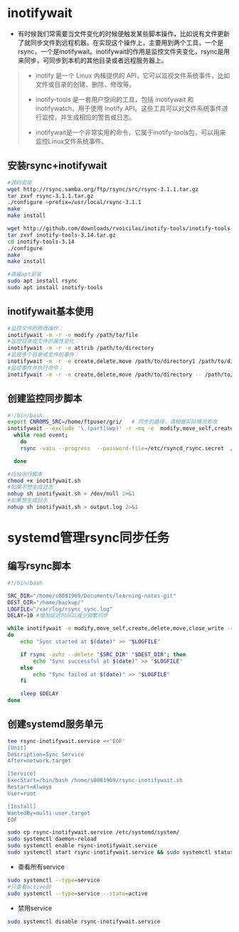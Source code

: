 # inotifywait

- 有时候我们常需要当文件变化的时候便触发某些脚本操作，比如说有文件更新了就同步文件到远程机器。在实现这个操作上，主要用到两个工具，一个是rsync，一个是inotifywait。inotifywait的作用是监控文件夹变化，rsync是用来同步，可同步到本机的其他目录或者远程服务器上。

> - inotify 是一个 Linux 内核提供的 API，它可以监视文件系统事件，比如文件或目录的创建、删除、修改等。
>
>
> - inotify-tools 是一套用户空间的工具，包括 inotifywait 和 inotifywatch，用于使用 inotify API。这些工具可以对文件系统事件进行监控，并生成相应的警告或日志。
>
>
> - inotifywait是一个非常实用的命令，它属于inotify-tools包，可以用来监控Linux文件系统事件。

## 安装rsync+inotifywait

~~~sh
#源码安装
wget http://rsync.samba.org/ftp/rsync/src/rsync-3.1.1.tar.gz
tar zxvf rsync-3.1.1.tar.gz 
./configure –prefix=/usr/local/rsync-3.1.1
make
make install

wget http://github.com/downloads/rvoicilas/inotify-tools/inotify-tools-3.14.tar.gz
tar zxvf inotify-tools-3.14.tar.gz
cd inotify-tools-3.14
./configure
make
make install

#直接apt安装
sudo apt install rsync
sudo apt install inotify-tools
~~~

## inotifywait基本使用

~~~sh
#监控文件的修改操作：
inotifywait -m -r -e modify /path/to/file
#监控目录或文件的属性变化：
inotifywait -m -r -e attrib /path/to/directory
#监控多个目录或文件的事件：
inotifywait -m -r -e create,delete,move /path/to/directory1 /path/to/directory2 /path/to/file1 /path/to/file2
#监控事件并执行命令：
inotifywait -m -r -e create,delete,move /path/to/directory -- /path/to/command
~~~

## 创建监控同步脚本

~~~sh
#!/bin/bash
export CNROMS_SRC=/home/ftpuser/gri/   # 同步的路径，请根据实际情况修改
inotifywait --exclude '\.(part|swp)' -r -mq -e  modify,move_self,create,delete,move,close_write $CNROMS_SRC |
  while read event;
    do
    rsync -vazu --progress  --password-file=/etc/rsyncd_rsync.secret  /home/ftpuser/gri/sla  rsync@10.208.1.1::gri ##这里执行同步的命令，可以改为其他的命令

  done
~~~

~~~sh
#后台运行脚本
chmod +x inotifywait.sh
#如果不想生成日志
nohup sh inotifywait.sh > /dev/null 2>&1
#如果想生成日志
nohup sh inotifywait.sh > output.log 2>&1
~~~

# systemd管理rsync同步任务

## 编写rsync脚本

~~~sh
#!/bin/bash

SRC_DIR="/home/s0001969/Documents/learning-notes-git"
DEST_DIR="/home/backup/"
LOGFILE="/var/log/rsync_sync.log"
DELAY=10 #增加延迟时间以减少频繁同步

while inotifywait -e modify,move_self,create,delete,move,close_write -r "$SRC_DIR"
do
    echo "Sync started at $(date)" >> "$LOGFILE"

    if rsync -avhz --delete "$SRC_DIR" "$DEST_DIR"; then
        echo "Sync successful at $(date)" >> "$LOGFILE"
    else
        echo "Sync failed at $(date)" >> "$LOGFILE"
    fi

    sleep $DELAY
done
~~~

## 创建systemd服务单元

~~~sh
tee rsync-inotifywait.service <<'EOF'
[Unit]
Description=Sync Service
After=network.target

[Service]
ExecStart=/bin/bash /home/s0001969/rsync-inotifywait.sh
Restart=Always
User=root

[Install]
WantedBy=multi-user.target
EOF

sudo cp rsync-inotifywait.service /etc/systemd/system/
sudo systemctl daemon-reload
sudo systemctl enable rsync-inotifywait.service
sudo systemctl start rsync-inotifywait.service && sudo systemctl status rsync-inotifywait.service
~~~

- 查看所有service

~~~sh
sudo systemctl --type=service
#只查看active的
sudo systemctl --type=service --state=active
~~~

- 禁用service

~~~sh
sudo systemctl disable rsync-inotifywait.service
~~~

